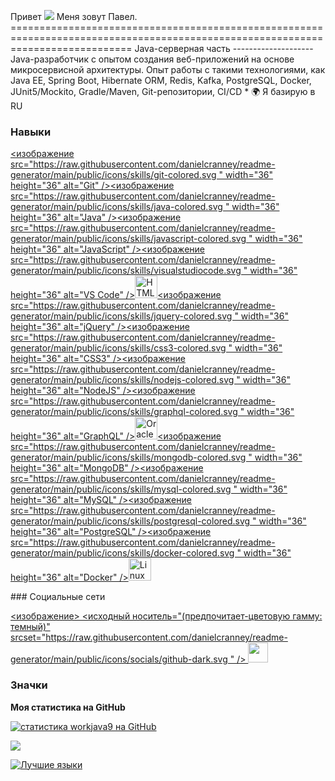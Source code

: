 Привет ![](https://user-images.githubusercontent.com/18350557/176309783-0785949b-9127-417c-8b55-ab5a4333674e.gif) Меня зовут Павел. ================================================================================================================================= Java-серверная часть -------------------- Java-разработчик с опытом создания веб-приложений на основе микросервисной архитектуры. Опыт работы с такими технологиями, как Java EE, Spring Boot, Hibernate ORM, Redis, Kafka, PostgreSQL, Docker, JUnit5/Mockito, Gradle/Maven, Git-репозитории, CI/CD * 🌍 Я базирую в RU

### Навыки

<p align="left"> <a href="https://git-scm.com/" target="_blank" rel="noreferrer"><изображение src="https://raw.githubusercontent.com/danielcranney/readme-generator/main/public/icons/skills/git-colored.svg " width="36" height="36" alt="Git" /></a><a href="https://www.oracle.com/java/" target="_blank" rel="noreferrer"><изображение src="https://raw.githubusercontent.com/danielcranney/readme-generator/main/public/icons/skills/java-colored.svg " width="36" height="36" alt="Java" /></a><a href="https://developer.mozilla.org/en-US/docs/Web/JavaScript" target="_blank" rel="noreferrer"><изображение src="https://raw.githubusercontent.com/danielcranney/readme-generator/main/public/icons/skills/javascript-colored.svg " width="36" height="36" alt="JavaScript" /></a><a href="https://code.visualstudio.com/" target="_blank" rel="noreferrer"><изображение src="https://raw.githubusercontent.com/danielcranney/readme-generator/main/public/icons/skills/visualstudiocode.svg " width="36" height="36" alt="VS Code" /></a><a href="https://developer.mozilla.org/en-US/docs/Glossary/HTML5 " target="_blank" rel="noreferrer"><img src="https://raw.githubusercontent.com/danielcranney/readme-generator/main/public/icons/skills/html5-colored.svg " width="36" height="36" alt="HTML5" /></a><a href="https://jquery.com/" target="_blank" rel="noreferrer"><изображение src="https://raw.githubusercontent.com/danielcranney/readme-generator/main/public/icons/skills/jquery-colored.svg " width="36" height="36" alt="jQuery" /></a><a href="https://www.w3.org/TR/CSS/#css" target="_blank" rel="noreferrer"><изображение src="https://raw.githubusercontent.com/danielcranney/readme-generator/main/public/icons/skills/css3-colored.svg " width="36" height="36" alt="CSS3" /></a><a href="https://nodejs.org/en/" target="_blank" rel="noreferrer"><изображение src="https://raw.githubusercontent.com/danielcranney/readme-generator/main/public/icons/skills/nodejs-colored.svg " width="36" height="36" alt="NodeJS" /></a><a href="https://graphql.org/" target="_blank" rel="noreferrer"><изображение src="https://raw.githubusercontent.com/danielcranney/readme-generator/main/public/icons/skills/graphql-colored.svg " width="36" height="36" alt="GraphQL" /></a><a href="https://www.oracle.com/uk/index.html " target="_blank" rel="noreferrer"><img src="https://raw.githubusercontent.com/danielcranney/readme-generator/main/public/icons/skills/oracle-colored.svg " width="36" height="36" alt="Oracle" /></a><a href="https://www.mongodb.com/" target="_blank" rel="noreferrer"><изображение src="https://raw.githubusercontent.com/danielcranney/readme-generator/main/public/icons/skills/mongodb-colored.svg " width="36" height="36" alt="MongoDB" /></a><a href="https://www.mysql.com/" target="_blank" rel="noreferrer"><изображение src="https://raw.githubusercontent.com/danielcranney/readme-generator/main/public/icons/skills/mysql-colored.svg " width="36" height="36" alt="MySQL" /></a><a href="https://www.postgresql.org/" target="_blank" rel="noreferrer"><изображение src="https://raw.githubusercontent.com/danielcranney/readme-generator/main/public/icons/skills/postgresql-colored.svg " width="36" height="36" alt="PostgreSQL" /></a><a href="https://www.docker.com/" target="_blank" rel="noreferrer"><изображение src="https://raw.githubusercontent.com/danielcranney/readme-generator/main/public/icons/skills/docker-colored.svg " width="36" height="36" alt="Docker" /></a><a href="https://www.linux.org" target="_blank" rel="noreferrer"><img src="https://raw.githubusercontent.com/danielcranney/readme-generator/main/public/icons/skills/linux-colored.svg" width="36" height="36" alt="Linux" /></a> </p>
### Социальные сети <p align="left"><a href="https://www.github.com/workjava9" target="_blank" rel="noreferrer"> <изображение> <исходный носитель="(предпочитает-цветовую гамму: темный)" srcset="https://raw.githubusercontent.com/danielcranney/readme-generator/main/public/icons/socials/github-dark.svg " /> <source media="(предпочитает-цветовая схема: светлая)" srcset="https://raw.githubusercontent.com/danielcranney/readme-generator/main/public/icons/socials/github.svg " /> <img src="https://raw.githubusercontent.com/danielcranney/readme-generator/main/public/icons/socials/github.svg" width="32" height="32" /> </picture> </a></p>

### Значки

<b>Моя статистика на GitHub</b>

<a href="http://www.github.com/workjava9"><img src="https://github-readme-stats.vercel.app/api?username=workjava9&show_icons=true&hide=&count_private=true&title_color=0891b2&text_color=ffffff&icon_color=0891b2&bg_color=1c1917&hide_border=true&show_icons=true" alt="статистика workjava9 на GitHub" /></a>

<a href="http://www.github.com/workjava9"><img src="https://github-readme-streak-stats.herokuapp.com/?user=workjava9&stroke=ffffff&background=1c1917&ring=0891b2&fire=0891b2&currStreakNum=ffffff&currStreakLabel=0891b2&sideNums=ffffff&sideLabels=ffffff&dates=ffffff&hide_border=true" /></a>

<a href="https://github.com/workjava9" align="left"><img src="https://github-readme-stats.vercel.app/api/top-langs/?username=workjava9&langs_count=10&title_color=0891b2&text_color=ffffff&icon_color=0891b2&bg_color=1c1917&hide_border=true&locale=en&custom_title=Top%20%Languages " alt="Лучшие языки" /></a>
